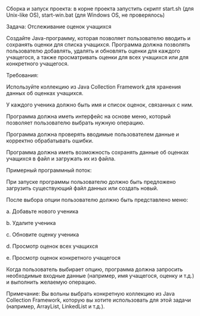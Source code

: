 Сборка и запуск проекта: в корне проекта запустить скрипт start.sh (для Unix-like OS), start-win.bat (для Windows OS, не проверялось)



Задача: Отслеживание оценок учащихся

Создайте Java-программу, которая позволяет пользователю вводить и сохранять оценки для списка учащихся. Программа должна позволять пользователю добавлять, удалять и обновлять оценки для каждого учащегося, а также просматривать оценки для всех учащихся или для конкретного учащегося.

Требования:

Используйте коллекцию из Java Collection Framework для хранения данных об оценках учащихся.

У каждого ученика должно быть имя и список оценок, связанных с ним.

Программа должна иметь интерфейс на основе меню, который позволяет пользователю выбрать нужную операцию.

Программа должна проверять вводимые пользователем данные и корректно обрабатывать ошибки.

Программа должна иметь возможность сохранять данные об оценках учащихся в файл и загружать их из файла.

Примерный программный поток:

При запуске программы пользователю должно быть предложено загрузить существующий файл данных или создать новый.

После выбора опции пользователю должно быть представлено меню:

a. Добавьте нового ученика

b. Удалите ученика

c. Обновите оценку ученика

d. Просмотр оценок всех учащихся

e. Просмотр оценок конкретного учащегося

Когда пользователь выбирает опцию, программа должна запросить необходимые входные данные (например, имя учащегося, оценку и т.д.) и выполнить желаемую операцию.

Примечание: Вы вольны выбрать конкретную коллекцию из Java Collection Framework, которую вы хотите использовать для этой задачи (например, ArrayList, LinkedList и т.д.).
